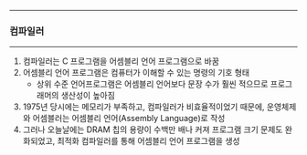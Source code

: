 -----
### 컴파일러
-----
1. 컴파일러는 C 프로그램을 어셈블리 언어 프로그램으로 바꿈
2. 어셈블리 언어 프로그램은 컴퓨터가 이해할 수 있는 명령의 기호 형태
   - 상위 수준 언어프로그램은 어셈블리 언어보다 문장 수가 훨씬 적으므로 프로그래머의 생산성이 높아짐
3. 1975년 당시에는 메모리가 부족하고, 컴파일러가 비효율적이었기 때문에, 운영체제와 어셈블러는 어셈블리 언어(Assembly Language)로 작성
4. 그러나 오늘날에는 DRAM 칩의 용량이 수백만 배나 커져 프로그램 크기 문제도 완화되었고, 최적화 컴파일러를 통해 어셈블리 언어 프로그램을 생성
